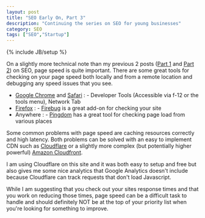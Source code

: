 ```yaml
---
layout: post
title: "SEO Early On, Part 3"
description: "Continuing the series on SEO for young businesses"
category: SEO
tags: ["SEO","Startup"]
---
```

{% include JB/setup %}

On a slightly more technical note than my previous 2 posts ([Part 1][] and [Part 2][]) on SEO, page speed is quite important.  There are some great tools for checking on your page speed both locally and from a remote location and debugging any speed issues that you see.

[Part 1]: /blog/2012/12/17/seo-early-on/
[Part 2]: /blog/2012/12/28/seo-early-on-part-2/

- [Google Chrome][] and [Safari][]
  : - Developer Tools (Accessible via f-12 or the tools menu), Network Tab
- [Firefox][]
  : - [Firebug][] is a great add-on for checking your site
- Anywhere
 : - [Pingdom][] has a great tool for checking page load from various places

[Google Chrome]: http://chrome.google.com
[Safari]: http://www.apple.com/safari/
[Firefox]: http://getfirefox.com
[Firebug]: http://getfirebug.com
[Pingdom]: http://tools.pingdom.com/fpt/

Some common problems with page speed are caching resources correctly and high latency.  Both problems can be solved with an easy to implement CDN such as [Cloudflare][] or a slightly more complex (but potentially higher powerful) [Amazon Cloudfront][].

[Cloudflare]: https://clourflare.com
[Amazon Cloudfront]: http://aws.amazon.com/cloudfront/

I am using Cloudflare on this site and it was both easy to setup and free but also gives me some nice analytics that Google Analytics doesn't include because Cloudflare can track requests that don't load Javascript.

While I am suggesting that you check out your sites response times and that you work on reducing those times, page speed can be a difficult task to handle and should definitely NOT be at the top of your priority list when you're looking for something to improve.
